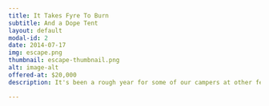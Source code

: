 ```yaml
---
title: It Takes Fyre To Burn
subtitle: And a Dope Tent
layout: default
modal-id: 2
date: 2014-07-17
img: escape.png
thumbnail: escape-thumbnail.png
alt: image-alt
offered-at: $20,000
description: It's been a rough year for some of our campers at other festivals. Some had to walk nearly two miles to see Kayne play at Coachella this past year, some had to get their own rides from the BRC Airport because the Pit Crew was too busy to pick them up, and some had to endure a less than a stellar experience at the Fyre Festival. Well have no fear! For those that were unlucky enough to NOT get a tent at Fyre this past year and had to rough it out on the beach with a bunch of sunburnt bros Mirage Garage is pleased to offer the FEMA tents that you missed out on! These tents were battle tested by attendees last year, and anyone that managed to secure one can attest to their luxury. Some of these are quite famous, having been featured in several documentaries. Each tent comes with a sopping wet mattress, which is quite the feat once you consider you're in the middle of a desert! Unfortunately, Ja Rule won't be onsite to escort you to your tent this time, but we did manage to find P-Diddy at the airport as a substitute.

---
```

